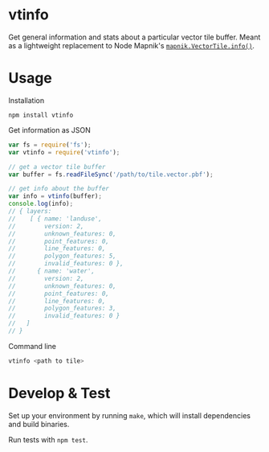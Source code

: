 # vtinfo

Get general information and stats about a particular vector tile buffer. Meant as a lightweight replacement to Node Mapnik's [`mapnik.VectorTile.info()`](http://mapnik.org/documentation/node-mapnik/3.5/#VectorTile.info).

# Usage

Installation

```
npm install vtinfo
```

Get information as JSON

```javascript
var fs = require('fs');
var vtinfo = require('vtinfo');

// get a vector tile buffer
var buffer = fs.readFileSync('/path/to/tile.vector.pbf');

// get info about the buffer
var info = vtinfo(buffer);
console.log(info);
// { layers: 
//    [ { name: 'landuse',
//        version: 2,
//        unknown_features: 0,
//        point_features: 0,
//        line_features: 0,
//        polygon_features: 5,
//        invalid_features: 0 },
//      { name: 'water',
//        version: 2,
//        unknown_features: 0,
//        point_features: 0,
//        line_features: 0,
//        polygon_features: 3,
//        invalid_features: 0 } 
//   ]
// }
```

Command line

```bash
vtinfo <path to tile>
```

# Develop & Test

Set up your environment by running `make`, which will install dependencies and build binaries.

Run tests with `npm test`.